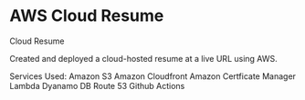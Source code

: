 # AWS Cloud Resume
Cloud Resume 

Created and deployed a cloud-hosted resume at a live URL using AWS.

Services Used:
    Amazon S3
    Amazon Cloudfront
    Amazon Certficate Manager
    Lambda
    Dyanamo DB
    Route 53
    Github Actions